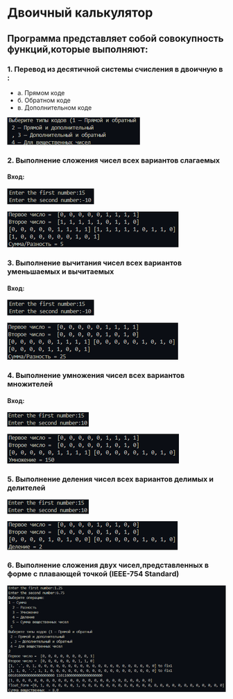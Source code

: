 # Двоичный калькулятор

## Программа представляет собой совокупность функций,которые выполняют:
### 1. Перевод из десятичной системы счисления в двоичную в :
* a. Прямом коде
* б. Обратном коде 
* в. Дополнительном коде

![Виды кодов](https://github.com/sv1atsk1/AOISlabs/blob/main/AOISlab1/Screenshots%20for%20demonstration/types_of_codes.png)
### 2. Выполнение сложения чисел всех вариантов слагаемых
#### Вход:
![Вход](https://github.com/sv1atsk1/AOISlabs/blob/main/AOISlab1/Screenshots%20for%20demonstration/input.png)

![Выход](https://github.com/sv1atsk1/AOISlabs/blob/main/AOISlab1/Screenshots%20for%20demonstration/sum_output.png)


### 3. Выполнение вычитания чисел всех вариантов уменьшаемых и вычитаемых
#### Вход:
![Вход](https://github.com/sv1atsk1/AOISlabs/blob/main/AOISlab1/Screenshots%20for%20demonstration/input.png)

![Выход](https://github.com/sv1atsk1/AOISlabs/blob/main/AOISlab1/Screenshots%20for%20demonstration/difference_output.png)


### 4. Выполнение умножения чисел всех вариантов множителей
#### Вход:
![Вход](https://github.com/sv1atsk1/AOISlabs/blob/main/AOISlab1/Screenshots%20for%20demonstration/input2.png)

![Выход](https://github.com/sv1atsk1/AOISlabs/blob/main/AOISlab1/Screenshots%20for%20demonstration/output_of_multiplication.png)


### 5. Выполнение деления чисел всех вариантов делимых и делителей
![Вход](https://github.com/sv1atsk1/AOISlabs/blob/main/AOISlab1/Screenshots%20for%20demonstration/input2.png)

![Выход](https://github.com/sv1atsk1/AOISlabs/blob/main/AOISlab1/Screenshots%20for%20demonstration/Output_of_division.png)


### 6. Выполнение сложения двух чисел,представленных в форме с плавающей точкой (IEEE-754 Standard)

![Вход и выход](https://github.com/sv1atsk1/AOISlabs/blob/main/AOISlab1/Screenshots%20for%20demonstration/input_and_output_of_sum_of_floating.png)
